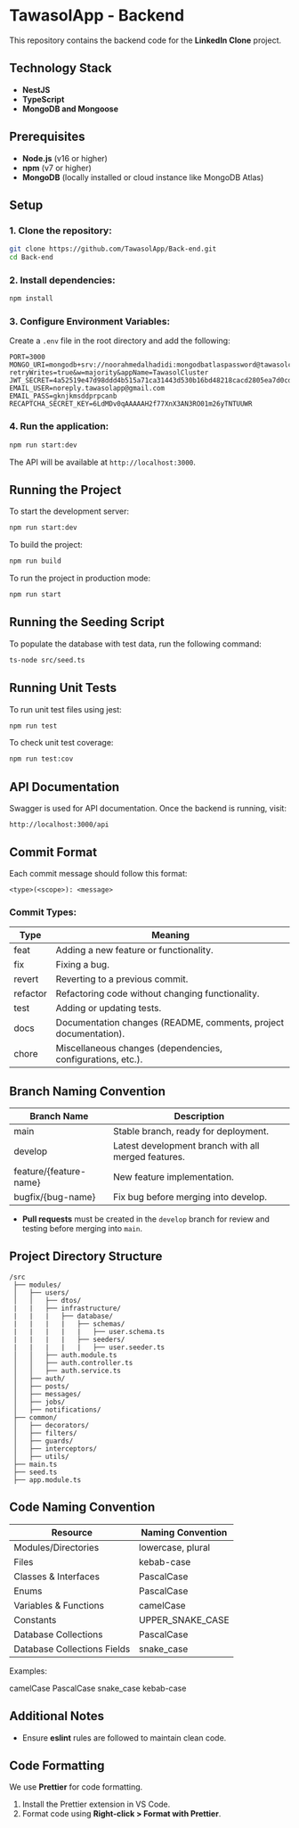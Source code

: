 # TawasolApp - Backend

This repository contains the backend code for the **LinkedIn Clone** project.

## Technology Stack

- **NestJS**
- **TypeScript**
- **MongoDB and Mongoose**

## Prerequisites

- **Node.js** (v16 or higher)
- **npm** (v7 or higher)
- **MongoDB** (locally installed or cloud instance like MongoDB Atlas)

## Setup

### 1. Clone the repository:

```sh
git clone https://github.com/TawasolApp/Back-end.git
cd Back-end
```

### 2. Install dependencies:

```sh
npm install
```

### 3. Configure Environment Variables:

Create a `.env` file in the root directory and add the following:

```env
PORT=3000
MONGO_URI=mongodb+srv://noorahmedalhadidi:mongodbatlaspassword@tawasolcluster.5irka.mongodb.net/TawasolDB?retryWrites=true&w=majority&appName=TawasolCluster
JWT_SECRET=4a52519e47d98ddd4b515a71ca31443d530b16bd48218cacd2805ea7d0cdc5d4
EMAIL_USER=noreply.tawasolapp@gmail.com
EMAIL_PASS=gknjkmsddprpcanb
RECAPTCHA_SECRET_KEY=6LdMDv0qAAAAAH2f77XnX3AN3RO01m26yTNTUUWR
```

### 4. Run the application:

```sh
npm run start:dev
```

The API will be available at `http://localhost:3000`.

## Running the Project

To start the development server:

```sh
npm run start:dev
```

To build the project:

```sh
npm run build
```

To run the project in production mode:

```sh
npm run start
```

## Running the Seeding Script

To populate the database with test data, run the following command:

```sh
ts-node src/seed.ts
```

## Running Unit Tests

To run unit test files using jest:

```sh
npm run test
```

To check unit test coverage:

```sh
npm run test:cov
```

## API Documentation

Swagger is used for API documentation. Once the backend is running, visit:

```
http://localhost:3000/api
```

## Commit Format

Each commit message should follow this format:

```
<type>(<scope>): <message>
```

### Commit Types:

| Type     | Meaning                                                          |
| -------- | ---------------------------------------------------------------- |
| feat     | Adding a new feature or functionality.                           |
| fix      | Fixing a bug.                                                    |
| revert   | Reverting to a previous commit.                                  |
| refactor | Refactoring code without changing functionality.                 |
| test     | Adding or updating tests.                                        |
| docs     | Documentation changes (README, comments, project documentation). |
| chore    | Miscellaneous changes (dependencies, configurations, etc.).      |

## Branch Naming Convention

| Branch Name            | Description                                         |
| ---------------------- | --------------------------------------------------- |
| main                   | Stable branch, ready for deployment.                |
| develop                | Latest development branch with all merged features. |
| feature/{feature-name} | New feature implementation.                         |
| bugfix/{bug-name}      | Fix bug before merging into develop.                |

- **Pull requests** must be created in the `develop` branch for review and testing before merging into `main`.

## Project Directory Structure

```
/src
 ├── modules/
 │   ├── users/
 │   │   ├── dtos/
 |   |   ├── infrastructure/
 |   |   |   ├── database/
 |   |   |   |   ├── schemas/
 |   |   |   |   |   ├── user.schema.ts
 |   |   |   |   ├── seeders/   
 |   |   |   |   |   ├── user.seeder.ts
 │   │   ├── auth.module.ts
 │   │   ├── auth.controller.ts
 │   │   ├── auth.service.ts
 │   ├── auth/
 │   ├── posts/
 │   ├── messages/
 │   ├── jobs/
 │   ├── notifications/
 ├── common/
 │   ├── decorators/
 │   ├── filters/
 │   ├── guards/
 │   ├── interceptors/
 │   ├── utils/
 ├── main.ts
 ├── seed.ts
 ├── app.module.ts
```

## Code Naming Convention

| Resource                    | Naming Convention |
| --------------------------- | ----------------- |
| Modules/Directories         | lowercase, plural |
| Files                       | kebab-case        |
| Classes & Interfaces        | PascalCase        |
| Enums                       | PascalCase        |
| Variables & Functions       | camelCase         |
| Constants                   | UPPER_SNAKE_CASE  |
| Database Collections        | PascalCase        |
| Database Collections Fields | snake_case        |

Examples:

camelCase
PascalCase
snake_case
kebab-case

## Additional Notes

- Ensure **eslint** rules are followed to maintain clean code.

## Code Formatting

We use **Prettier** for code formatting.

1. Install the Prettier extension in VS Code.
2. Format code using **Right-click > Format with Prettier**.
